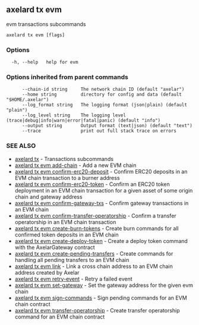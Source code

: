 ## axelard tx evm

evm transactions subcommands

```
axelard tx evm [flags]
```

### Options

```
  -h, --help   help for evm
```

### Options inherited from parent commands

```
      --chain-id string     The network chain ID (default "axelar")
      --home string         directory for config and data (default "$HOME/.axelar")
      --log_format string   The logging format (json|plain) (default "plain")
      --log_level string    The logging level (trace|debug|info|warn|error|fatal|panic) (default "info")
      --output string       Output format (text|json) (default "text")
      --trace               print out full stack trace on errors
```

### SEE ALSO

* [axelard tx](axelard_tx.md)	 - Transactions subcommands
* [axelard tx evm add-chain](axelard_tx_evm_add-chain.md)	 - Add a new EVM chain
* [axelard tx evm confirm-erc20-deposit](axelard_tx_evm_confirm-erc20-deposit.md)	 - Confirm ERC20 deposits in an EVM chain transaction to a burner address
* [axelard tx evm confirm-erc20-token](axelard_tx_evm_confirm-erc20-token.md)	 - Confirm an ERC20 token deployment in an EVM chain transaction for a given asset of some origin chain and gateway address
* [axelard tx evm confirm-gateway-txs](axelard_tx_evm_confirm-gateway-txs.md)	 - Confirm gateway transactions in an EVM chain
* [axelard tx evm confirm-transfer-operatorship](axelard_tx_evm_confirm-transfer-operatorship.md)	 - Confirm a transfer operatorship in an EVM chain transaction
* [axelard tx evm create-burn-tokens](axelard_tx_evm_create-burn-tokens.md)	 - Create burn commands for all confirmed token deposits in an EVM chain
* [axelard tx evm create-deploy-token](axelard_tx_evm_create-deploy-token.md)	 - Create a deploy token command with the AxelarGateway contract
* [axelard tx evm create-pending-transfers](axelard_tx_evm_create-pending-transfers.md)	 - Create commands for handling all pending transfers to an EVM chain
* [axelard tx evm link](axelard_tx_evm_link.md)	 - Link a cross chain address to an EVM chain address created by Axelar
* [axelard tx evm retry-event](axelard_tx_evm_retry-event.md)	 - Retry a failed event
* [axelard tx evm set-gateway](axelard_tx_evm_set-gateway.md)	 - Set the gateway address for the given evm chain
* [axelard tx evm sign-commands](axelard_tx_evm_sign-commands.md)	 - Sign pending commands for an EVM chain contract
* [axelard tx evm transfer-operatorship](axelard_tx_evm_transfer-operatorship.md)	 - Create transfer operatorship command for an EVM chain contract

